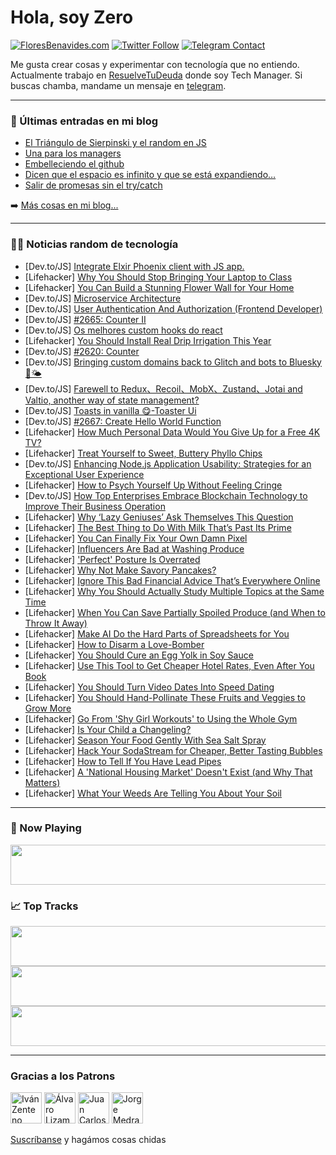 # Hola, soy Zero

[![FloresBenavides.com](https://img.shields.io/website?down_message=oops&label=MiBlog&style=for-the-badge&up_message=online&url=https%3A%2F%2Ffloresbenavides.com)](https://floresbenavides.com) [![Twitter Follow](https://img.shields.io/twitter/follow/ZeroDragon?color=%231DA1F2&label=Follow&logo=twitter&logoColor=ffffff&style=for-the-badge)](https://twitter.com/zerodragon) [![Telegram Contact](https://img.shields.io/badge/escr%C3%ADbeme-ZeroDragon-%2326A5E4?style=for-the-badge&logo=telegram)](https://t.me/zerodragon)

Me gusta crear cosas y experimentar con tecnología que no entiendo.
Actualmente trabajo en [ResuelveTuDeuda](http://github.com/resuelve) donde soy Tech Manager.
Si buscas chamba, mandame un mensaje en [telegram](https://t.me/zerodragon).

---

### 📕 Últimas entradas en mi blog
<!-- BLOG-POST-LIST:START -->
- [El Triángulo de Sierpinski y el random en JS](https://floresbenavides.com/el-triangulo-de-sierpinski-y-el-random-en-js/)
- [Una para los managers](https://floresbenavides.com/una-para-los-managers/)
- [Embelleciendo el github](https://floresbenavides.com/embelleciendo-el-github/)
- [Dicen que el espacio es infinito y que se está expandiendo…](https://floresbenavides.com/dicen-que-el-espacio-es-infinito-y-que-se-esta-expandiendo/)
- [Salir de promesas sin el try/catch](https://floresbenavides.com/salir-de-promesas-sin-el-try-catch/)
<!-- BLOG-POST-LIST:END -->

➡️ [Más cosas en mi blog...](https://floresbenavides.com)

---

### 👨‍💻 Noticias random de tecnología
<!-- TECH-POSTS:START -->
- [Dev.to/JS] [Integrate Elxir Phoenix client with JS app.](https://dev.to/marknefedov/integrate-elxir-phoenix-client-with-js-app-352)
- [Lifehacker] [Why You Should Stop Bringing Your Laptop to Class](https://lifehacker.com/why-you-should-stop-bringing-your-laptop-to-class-1850441339)
- [Lifehacker] [You Can Build a Stunning Flower Wall for Your Home](https://lifehacker.com/you-can-build-a-stunning-flower-wall-for-your-home-1850439853)
- [Dev.to/JS] [Microservice Architecture](https://dev.to/bibekshah09/microservice-architecture-3i7j)
- [Dev.to/JS] [User Authentication And Authorization &lpar;Frontend Developer&rpar;](https://dev.to/kimslatech/user-authentication-and-authorization-frontend-developer-nm1)
- [Dev.to/JS] [#2665: Counter II](https://dev.to/jd2r/2665-counter-ii-1c8g)
- [Dev.to/JS] [Os melhores custom hooks do react](https://dev.to/palast/os-melhores-custom-hooks-do-react-4dne)
- [Lifehacker] [You Should Install Real Drip Irrigation This Year](https://lifehacker.com/you-should-install-real-drip-irrigation-this-year-1850439190)
- [Dev.to/JS] [#2620: Counter](https://dev.to/jd2r/2620-counter-1c4p)
- [Dev.to/JS] [Bringing custom domains back to Glitch and bots to Bluesky 🤖🌤️](https://dev.to/glitch/bringing-custom-domains-back-to-glitch-and-bots-to-bluesky-2lej)
- [Dev.to/JS] [Farewell to Redux、Recoil、MobX、Zustand、Jotai and Valtio, another way of state management?](https://dev.to/licg9999/farewell-to-redux-recoil-mobx-zustand-jotai-and-valtio-another-way-of-state-management-530f)
- [Dev.to/JS] [Toasts in vanilla 😋-Toaster Ui](https://dev.to/murtazajooo/introducing-toaster-ui-a-lightweight-toast-notification-9mm)
- [Dev.to/JS] [#2667: Create Hello World Function](https://dev.to/jd2r/2667-create-hello-world-function-50ho)
- [Lifehacker] [How Much Personal Data Would You Give Up for a Free 4K TV?](https://lifehacker.com/how-much-personal-data-would-you-give-up-for-a-free-4k-1850439401)
- [Lifehacker] [Treat Yourself to Sweet, Buttery Phyllo Chips](https://lifehacker.com/treat-yourself-to-sweet-buttery-phyllo-chips-1850439243)
- [Dev.to/JS] [Enhancing Node.js Application Usability: Strategies for an Exceptional User Experience](https://dev.to/folasayosamuel/enhancing-nodejs-application-usability-strategies-for-an-exceptional-user-experience-50n2)
- [Lifehacker] [How to Psych Yourself Up Without Feeling Cringe](https://lifehacker.com/how-to-psych-yourself-up-without-feeling-cringe-1850439173)
- [Dev.to/JS] [How Top Enterprises Embrace Blockchain Technology to Improve Their Business Operation](https://dev.to/cooper_91/how-top-enterprises-embrace-blockchain-technology-to-improve-their-business-operation-p2c)
- [Lifehacker] [Why ‘Lazy Geniuses’ Ask Themselves This Question](https://lifehacker.com/why-lazy-geniuses-ask-themselves-this-question-1850438866)
- [Lifehacker] [The Best Thing to Do With Milk That’s Past Its Prime](https://lifehacker.com/the-best-thing-to-do-with-milk-that-s-past-its-prime-1850433979)
- [Lifehacker] [You Can Finally Fix Your Own Damn Pixel](https://lifehacker.com/you-can-finally-fix-your-own-damn-pixel-1850438646)
- [Lifehacker] [Influencers Are Bad at Washing Produce](https://lifehacker.com/influencers-are-bad-at-washing-produce-1850438263)
- [Lifehacker] [&#39;Perfect&#39; Posture Is Overrated](https://lifehacker.com/perfect-posture-is-overrated-1850438670)
- [Lifehacker] [Why Not Make Savory Pancakes?](https://lifehacker.com/why-not-make-savory-pancakes-1850438466)
- [Lifehacker] [Ignore This Bad Financial Advice That’s Everywhere Online](https://lifehacker.com/ignore-this-bad-financial-advice-that-s-everywhere-onli-1850433576)
- [Lifehacker] [Why You Should Actually Study Multiple Topics at the Same Time](https://lifehacker.com/why-you-should-actually-study-multiple-topics-at-the-sa-1850438252)
- [Lifehacker] [When You Can Save Partially Spoiled Produce &lpar;and When to Throw It Away&rpar;](https://lifehacker.com/when-you-can-save-partially-spoiled-produce-and-when-t-1850437766)
- [Lifehacker] [Make AI Do the Hard Parts of Spreadsheets for You](https://lifehacker.com/make-ai-do-the-hard-parts-of-spreadsheets-for-you-1850437863)
- [Lifehacker] [How to Disarm a Love-Bomber](https://lifehacker.com/how-to-disarm-a-love-bomber-1850355747)
- [Lifehacker] [You Should Cure an Egg Yolk in Soy Sauce](https://lifehacker.com/you-should-cure-an-egg-yolk-in-soy-sauce-1850349485)
- [Lifehacker] [Use This Tool to Get Cheaper Hotel Rates, Even After You Book](https://lifehacker.com/use-this-tool-to-get-cheaper-hotel-rates-even-after-yo-1850436690)
- [Lifehacker] [You Should Turn Video Dates Into Speed Dating](https://lifehacker.com/you-should-turn-video-dates-into-speed-dating-1850355755)
- [Lifehacker] [You Should Hand-Pollinate These Fruits and Veggies to Grow More](https://lifehacker.com/you-should-hand-pollinate-these-fruits-and-veggies-to-g-1850436492)
- [Lifehacker] [Go From &#39;Shy Girl Workouts&#39; to Using the Whole Gym](https://lifehacker.com/go-from-shy-girl-workouts-to-using-the-whole-gym-1850433915)
- [Lifehacker] [Is Your Child a Changeling?](https://lifehacker.com/is-your-child-a-changeling-1850433502)
- [Lifehacker] [Season Your Food Gently With Sea Salt Spray](https://lifehacker.com/season-your-food-gently-with-sea-salt-spray-1850433630)
- [Lifehacker] [Hack Your SodaStream for Cheaper, Better Tasting Bubbles](https://lifehacker.com/hack-your-sodastream-for-cheaper-better-tasting-bubble-1850433639)
- [Lifehacker] [How to Tell If You Have Lead Pipes](https://lifehacker.com/how-to-tell-if-you-have-lead-pipes-1850426827)
- [Lifehacker] [A &#39;National Housing Market&#39; Doesn&#39;t Exist &lpar;and Why That Matters&rpar;](https://lifehacker.com/a-national-housing-market-doesnt-exist-and-why-that-ma-1850426808)
- [Lifehacker] [What Your Weeds Are Telling You About Your Soil](https://lifehacker.com/what-your-weeds-are-telling-you-about-your-soil-1850426794)<!-- TECH-POSTS:END -->

---

### 🎵 Now Playing
<a href="https://spotify-now-playing-dun.vercel.app/now-playing?open"><img src="https://spotify-now-playing-dun.vercel.app/now-playing" width="540" height="64"></a>

### 📈 Top Tracks
<a href="https://spotify-now-playing-dun.vercel.app/top-tracks?i=1&open"><img src="https://spotify-now-playing-dun.vercel.app/top-tracks?i=1" width="540" height="64"></a>
<a href="https://spotify-now-playing-dun.vercel.app/top-tracks?i=2&open"><img src="https://spotify-now-playing-dun.vercel.app/top-tracks?i=2" width="540" height="64"></a>
<a href="https://spotify-now-playing-dun.vercel.app/top-tracks?i=3&open"><img src="https://spotify-now-playing-dun.vercel.app/top-tracks?i=3" width="540" height="64"></a>

---

### Gracias a los Patrons
[<img src="https://avatars.githubusercontent.com/u/243380?v=4" alt="Iván Zenteno" width="50px">](https://github.com/k001) [<img src="https://avatars.githubusercontent.com/u/19955639?v=4" alt="Álvaro Lizama" width="50px">](https://github.com/alvarolizama) [<img src="https://avatars.githubusercontent.com/u/2718753?v=4" alt="Juan Carlos Ruiz" width="50px">](https://github.com/JuanCrg90) [<img src="https://avatars.githubusercontent.com/u/37025?v=4" alt="Jorge Medrano" width="50px">](https://github.com/h1pp1e) 

[Suscríbanse](https://www.patreon.com/zerodragon) y hagámos cosas chidas

